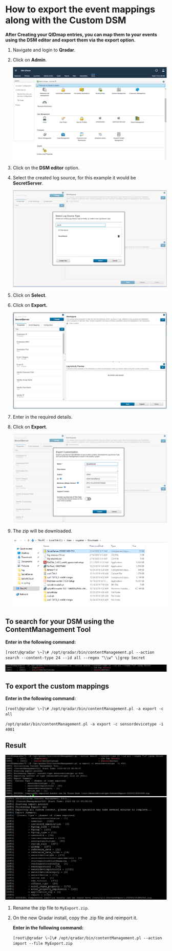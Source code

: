 [title]: # (How to Export Event Mappings)
[tags]: # (introduction)
[priority]: # (105)
# How to export the event mappings along with the Custom DSM

**After Creating your QIDmap entries, you can map them to your events using the
DSM editor and export them via the export option.**

1. Navigate and login to __Qradar__.
1. Click on __Admin__.  

    ![](images/712c5b9b62bc2dcf480f7bfa7ffcb75d.png)
1. Click on the __DSM editor__ option.
1. Select the created log source, for this example it would be __SecretServer__.

    ![](images/29061db7ce75bdd0d249fff45f92f6b6.png)
1. Click on __Select__.

1. Click on __Export.__  

    ![](images/2352e52b47becaa503a7bcb700593c36.png)
1. Enter in the required details.
1. Click on __Export__.

    ![](images/caae05fd9b51484ae9f17b40f00a23aa.png)
1. The zip will be downloaded.

    ![](images/2335cf3deff6f17c3c77db18efe104e3.png)

## To search for your DSM using the ContentManagement Tool

__Enter in the following command:__

   `[root\@qradar \~]\# /opt/qradar/bin/contentManagement.pl --action
search --content-type 24 --id all --regex "\\w" \|grep Secret`

   ![](images/a301e9fb778a475bc449e3d9b4e66254.png)

## To export the custom mappings

__Enter in the following command:__

   `[root\@qradar \~]\# /opt/qradar/bin/contentManagement.pl -a export -c all`

   `/opt/qradar/bin/contentManagement.pl -a export -c sensordevicetype -i 4001`

## Result

   ![tag](images/c4cdc4f2d5e27d2805bdc294d1c86b02.png)
   ![tag](images/72ee84c17eac16402705341cb1ad374a.png)

1. Rename the zip file to `MyExport.zip`.

1. On the new Qradar install, copy the .zip file and reimport it.

   __Enter in the following command:__

   `[root\@qradar \~]\# /opt/qradar/bin/contentManagement.pl --action import --file MyExport.zip`
